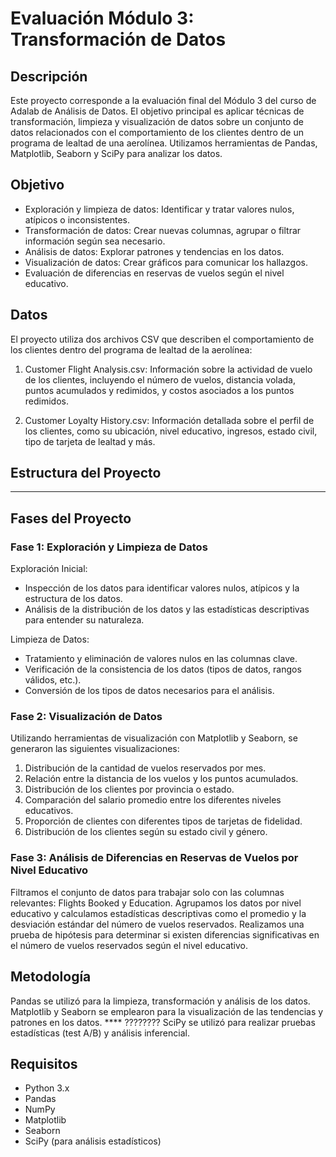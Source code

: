 
# Evaluación Módulo 3: Transformación de Datos


## Descripción
Este proyecto corresponde a la evaluación final del Módulo 3 del curso de Adalab de Análisis de Datos. El objetivo principal es aplicar técnicas de transformación, limpieza y visualización de datos sobre un conjunto de datos relacionados con el comportamiento de los clientes dentro de un programa de lealtad de una aerolínea. Utilizamos herramientas de Pandas, Matplotlib, Seaborn y SciPy para analizar los datos.

## Objetivo
- Exploración y limpieza de datos: Identificar y tratar valores nulos, atípicos o inconsistentes.
- Transformación de datos: Crear nuevas columnas, agrupar o filtrar información según sea necesario.
- Análisis de datos: Explorar patrones y tendencias en los datos.
- Visualización de datos: Crear gráficos para comunicar los hallazgos.
- Evaluación de diferencias en reservas de vuelos según el nivel educativo.

## Datos
El proyecto utiliza dos archivos CSV que describen el comportamiento de los clientes dentro del programa de lealtad de la aerolínea:

1) Customer Flight Analysis.csv: Información sobre la actividad de vuelo de los clientes, incluyendo el número de vuelos, distancia volada, puntos acumulados y redimidos, y costos asociados a los puntos redimidos.

2) Customer Loyalty History.csv: Información detallada sobre el perfil de los clientes, como su ubicación, nivel educativo, ingresos, estado civil, tipo de tarjeta de lealtad y más.


## Estructura del Proyecto

**************

## Fases del Proyecto

###  Fase 1: Exploración y Limpieza de Datos

Exploración Inicial:

- Inspección de los datos para identificar valores nulos, atípicos y la estructura de los datos.
- Análisis de la distribución de los datos y las estadísticas descriptivas para entender su naturaleza.

Limpieza de Datos:

- Tratamiento y eliminación de valores nulos en las columnas clave.
- Verificación de la consistencia de los datos (tipos de datos, rangos válidos, etc.).
- Conversión de los tipos de datos necesarios para el análisis.

### Fase 2: Visualización de Datos

Utilizando herramientas de visualización con Matplotlib y Seaborn, se generaron las siguientes visualizaciones:

1) Distribución de la cantidad de vuelos reservados por mes.
2) Relación entre la distancia de los vuelos y los puntos acumulados.
3) Distribución de los clientes por provincia o estado.
4) Comparación del salario promedio entre los diferentes niveles educativos.
5) Proporción de clientes con diferentes tipos de tarjetas de fidelidad.
6) Distribución de los clientes según su estado civil y género.

###  Fase 3: Análisis de Diferencias en Reservas de Vuelos por Nivel Educativo

Filtramos el conjunto de datos para trabajar solo con las columnas relevantes: Flights Booked y Education.
Agrupamos los datos por nivel educativo y calculamos estadísticas descriptivas como el promedio y la desviación estándar del número de vuelos reservados.
Realizamos una prueba de hipótesis para determinar si existen diferencias significativas en el número de vuelos reservados según el nivel educativo.


## Metodología

Pandas se utilizó para la limpieza, transformación y análisis de los datos.
Matplotlib y Seaborn se emplearon para la visualización de las tendencias y patrones en los datos.
**** ???????? SciPy se utilizó para realizar pruebas estadísticas (test A/B) y análisis inferencial.


## Requisitos

- Python 3.x
- Pandas
- NumPy
- Matplotlib
- Seaborn
- SciPy (para análisis estadísticos)










